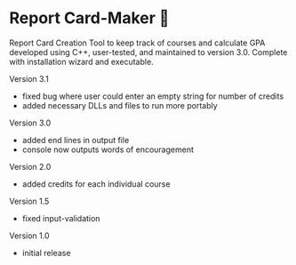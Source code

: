 # Report Card-Maker 📓
Report Card Creation Tool to keep track of courses and calculate GPA developed using C++, user-tested, and maintained to version 3.0. Complete with installation wizard and executable.

Version 3.1 
- fixed bug where user could enter an empty string for number of credits
- added necessary DLLs and files to run more portably

Version 3.0 
- added end lines in output file
- console now outputs words of encouragement 

Version 2.0

- added credits for each individual course

Version 1.5 
- fixed input-validation 

Version 1.0 
- initial release
